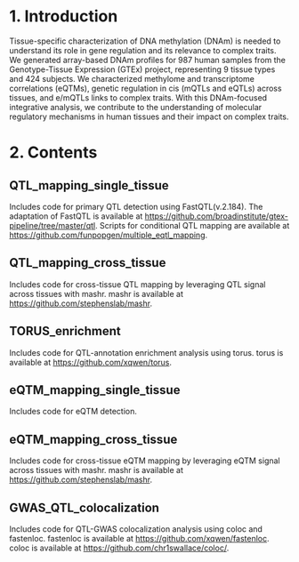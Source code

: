 # 1. Introduction
Tissue-specific characterization of DNA methylation (DNAm) is needed to understand its role in gene regulation and its relevance to complex traits. We generated array-based DNAm profiles for 987 human samples from the Genotype-Tissue Expression (GTEx) project, representing 9 tissue types and 424 subjects. We characterized methylome and transcriptome correlations (eQTMs), genetic regulation in cis (mQTLs and eQTLs) across tissues, and e/mQTLs links to complex traits. With this DNAm-focused integrative analysis, we contribute to the understanding of molecular regulatory mechanisms in human tissues and their impact on complex traits.


# 2. Contents

## QTL_mapping_single_tissue
Includes code for primary QTL detection using FastQTL(v.2.184). The adaptation of FastQTL is available at https://github.com/broadinstitute/gtex-pipeline/tree/master/qtl. Scripts for conditional QTL mapping are available at https://github.com/funpopgen/multiple_eqtl_mapping.

## QTL_mapping_cross_tissue
Includes code for cross-tissue QTL mapping by leveraging QTL signal across tissues with mashr. mashr is available at https://github.com/stephenslab/mashr.  

## TORUS_enrichment
Includes code for QTL-annotation enrichment analysis using torus. torus is available at https://github.com/xqwen/torus.

## eQTM_mapping_single_tissue
Includes code for eQTM detection.

## eQTM_mapping_cross_tissue
Includes code for cross-tissue eQTM mapping by leveraging eQTM signal across tissues with mashr. mashr is available at https://github.com/stephenslab/mashr.

## GWAS_QTL_colocalization
Includes code for QTL-GWAS colocalization analysis using coloc and fastenloc. fastenloc is available at https://github.com/xqwen/fastenloc. coloc is available at https://github.com/chr1swallace/coloc/.

